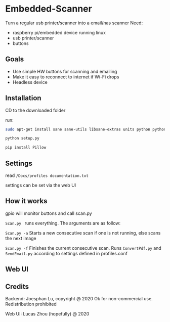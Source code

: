 # Embedded-Scanner
Turn a regular usb printer/scanner into a email/nas scanner
Need:
- raspberry pi/embedded device running linux
- usb printer/scanner
- buttons

## Goals
- Use simple HW buttons for scanning and emailing
- Make it easy to reconnect to internet if Wi-Fi drops
- Headless device



## Installation

CD to the downloaded folder

run:

```sh
sudo apt-get install sane sane-utils libsane-extras units python python-smbus i2c-tools 
```

```python 
python setup.py
```

```python
pip install Pillow
```



## Settings
read `/Docs/profiles documentation.txt`

settings can be set via the web UI

## How it works

gpio will monitor buttons and call scan.py

`Scan.py ` runs everything. The arguments are as follow:

`Scan.py -a`	Starts a new consecutive scan if one is not running, else scans the next image

`Scan.py -f`  Finishes the current consecutive scan. Runs `ConvertPdf.py` and `SendEmail.py` according to settings defined in profiles.conf

## Web UI

## Credits

Backend: Joesphan Lu, copyright @ 2020 Ok for non-commercial use. Redistribution prohibited

Web UI: Lucas Zhou (hopefully) @ 2020
